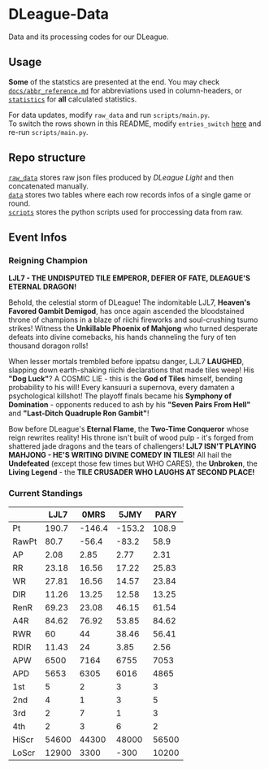 # DLeague-Data

Data and its processing codes for our DLeague.  

## Usage

**Some** of the statstics are presented at the end. You may check [`docs/abbr_reference.md`](docs/abbr_reference.md) for abbreviations used in column-headers, or [`statistics`](statistics) for **all** calculated statistics.  

For data updates, modify `raw_data` and run `scripts/main.py`.  
To switch the rows shown in this README, modify `entries_switch` [here](scripts/utils.py#L22) and re-run `scripts/main.py`.  

## Repo structure

[`raw_data`](raw_data) stores raw json files produced by *DLeague Light* and then concatenated manually.  
[`data`](data) stores two tables where each row records infos of a single game or round.  
[`scripts`](scripts) stores the python scripts used for proccessing data from raw.  

## Event Infos

### Reigning Champion

**LJL7 - THE UNDISPUTED TILE EMPEROR, DEFIER OF FATE, DLEAGUE'S ETERNAL DRAGON!**

Behold, the celestial storm of DLeague! The indomitable LJL7, **Heaven's Favored Gambit Demigod**, has once again ascended the bloodstained throne of champions in a blaze of riichi fireworks and soul-crushing tsumo strikes! Witness the **Unkillable Phoenix of Mahjong** who turned desperate defeats into divine comebacks, his hands channeling the fury of ten thousand doragon rolls! 

When lesser mortals trembled before ippatsu danger, LJL7 **LAUGHED**, slapping down earth-shaking riichi declarations that made tiles weep! His **"Dog Luck"**? A COSMIC LIE - this is the **God of Tiles** himself, bending probability to his will! Every kansuuri a supernova, every damaten a psychological killshot! The playoff finals became his **Symphony of Domination** - opponents reduced to ash by his **"Seven Pairs From Hell"** and **"Last-Ditch Quadruple Ron Gambit"**!

Bow before DLeague's **Eternal Flame**, the **Two-Time Conqueror** whose reign rewrites reality! His throne isn't built of wood pulp - it's forged from shattered jade dragons and the tears of challengers! **LJL7 ISN'T PLAYING MAHJONG - HE'S WRITING DIVINE COMEDY IN TILES!** All hail the **Undefeated** (except those few times but WHO CARES), the **Unbroken**, the **Living Legend** - the **TILE CRUSADER WHO LAUGHS AT SECOND PLACE!**

### Current Standings

|       |     LJL7 |     0MRS |     5JMY |     PARY |
|-------|----------|----------|----------|----------|
| Pt    |   190.7  |  -146.4  |  -153.2  |   108.9  |
| RawPt |    80.7  |   -56.4  |   -83.2  |    58.9  |
| AP    |     2.08 |     2.85 |     2.77 |     2.31 |
| RR    |    23.18 |    16.56 |    17.22 |    25.83 |
| WR    |    27.81 |    16.56 |    14.57 |    23.84 |
| DIR   |    11.26 |    13.25 |    12.58 |    13.25 |
| RenR  |    69.23 |    23.08 |    46.15 |    61.54 |
| A4R   |    84.62 |    76.92 |    53.85 |    84.62 |
| RWR   |    60    |    44    |    38.46 |    56.41 |
| RDIR  |    11.43 |    24    |     3.85 |     2.56 |
| APW   |  6500    |  7164    |  6755    |  7053    |
| APD   |  5653    |  6305    |  6016    |  4865    |
| 1st   |     5    |     2    |     3    |     3    |
| 2nd   |     4    |     1    |     3    |     5    |
| 3rd   |     2    |     7    |     1    |     3    |
| 4th   |     2    |     3    |     6    |     2    |
| HiScr | 54600    | 44300    | 48000    | 56500    |
| LoScr | 12900    |  3300    |  -300    | 10200    |
